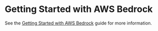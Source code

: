 # Getting Started with AWS Bedrock

See the [Getting Started with AWS Bedrock](https://www.tensorzero.com/docs/gateway/guides/providers/aws-bedrock) guide for more information.
